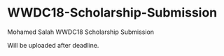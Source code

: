 # WWDC18-Scholarship-Submission
Mohamed Salah WWDC18 Scholarship Submission

Will be uploaded after deadline.
